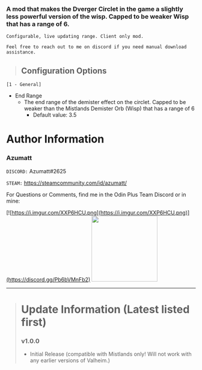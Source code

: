 ### A mod that makes the Dverger Circlet in the game a slightly less powerful version of the wisp. Capped to be weaker Wisp that has a range of 6.

`Configurable, live updating range. Client only mod.`

`Feel free to reach out to me on discord if you need manual download assistance.`


> ## Configuration Options
`[1 - General]`

* End Range
    * The end range of the demister effect on the circlet. Capped to be weaker than the Mistlands Demister Orb (Wisp)
      that has a range of 6
        * Default value:  3.5

# Author Information

### Azumatt

`DISCORD:` Azumatt#2625

`STEAM:` https://steamcommunity.com/id/azumatt/

For Questions or Comments, find me in the Odin Plus Team Discord or in mine:

[![https://i.imgur.com/XXP6HCU.png](https://i.imgur.com/XXP6HCU.png)](https://discord.gg/Pb6bVMnFb2)
<a href="https://discord.gg/pdHgy6Bsng"><img src="https://i.imgur.com/Xlcbmm9.png" href="https://discord.gg/pdHgy6Bsng" width="175" height="175"></a>
***
> # Update Information (Latest listed first)
> ### v1.0.0
> - Initial Release (compatible with Mistlands only! Will not work with any earlier versions of Valheim.)